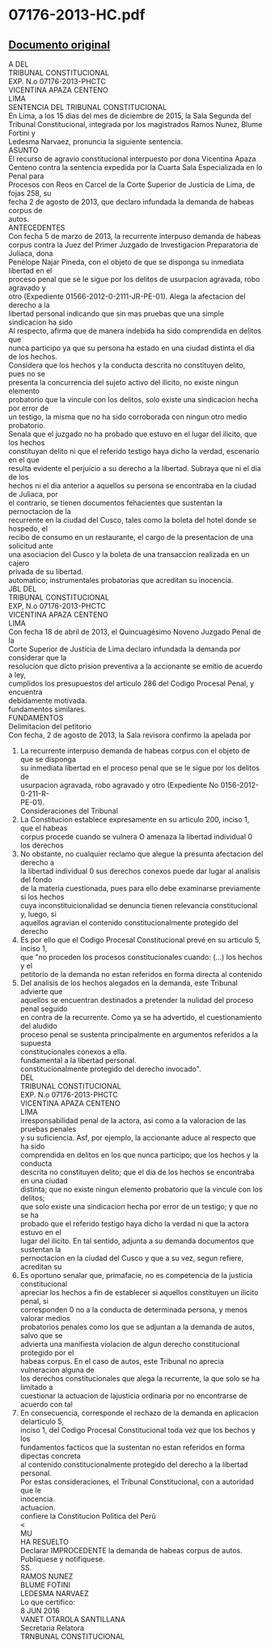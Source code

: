 
07176-2013-HC.pdf
=================
  
[Documento original](https://tc.gob.pe/jurisprudencia/2016/07176-2013-HC.pdf)  
---  
A DEL  
TRIBUNAL CONSTITUCIONAL  
EXP. N.o 07176-2013-PHCTC  
VICENTINA APAZA CENTENO  
LIMA  
SENTENCIA DEL TRIBUNAL CONSTITUCIONAL  
En Lima, a los 15 dias del mes de diciembre de 2015, la Sala Segunda del  
Tribunal Constitucional, integrada por los magistrados Ramos Nunez, Blume Fortini y  
Ledesma Narvaez, pronuncia la siguiente sentencia.  
ASUNTO  
El recurso de agravio constitucional interpuesto por dona Vicentina Apaza  
Centeno contra la sentencia expedida por la Cuarta Sala Especializada en lo Penal para  
Procesos con Reos en Carcel de la Corte Superior de Justicia de Lima, de fojas 258, su  
fecha 2 de agosto de 2013, que declaro infundada la demanda de habeas corpus de  
autos.  
ANTECEDENTES  
Con fecha 5 de marzo de 2013, la recurrente interpuso demanda de habeas  
corpus contra la Juez del Primer Juzgado de Investigacion Preparatoria de Juliaca, dona  
Penélope Najar Pineda, con el objeto de que se disponga su inmediata libertad en el  
proceso penal que se le sigue por los delitos de usurpacion agravada, robo agravado y  
otro (Expediente 01566-2012-0-2111-JR-PE-01). Alega la afectacion del derecho a la  
libertad personal indicando que sin mas pruebas que una simple sindicacion ha sido  
Al respecto, afirma que de manera indebida ha sido comprendida en delitos que  
nunca participo ya que su persona ha estado en una ciudad distinta el dia de los hechos.  
Considera que los hechos y la conducta descrita no constituyen delito, pues no se  
presenta la concurrencia del sujeto activo del ilicito, no existe ningun elemento  
probatorio que la vincule con los delitos, solo existe una sindicacion hecha por error de  
un testigo, la misma que no ha sido corroborada con ningun otro medio probatorio.  
Senala que el juzgado no ha probado que estuvo en el lugar del ilicito, que los hechos  
constituyan delito ni que el referido testigo haya dicho la verdad, escenario en el que  
resulta evidente el perjuicio a su derecho a la libertad. Subraya que ni el dia de los  
hechos ni el dia anterior a aquellos su persona se encontraba en la ciudad de Juliaca, por  
el contrario, se tienen documentos fehacientes que sustentan la pernoctacion de la  
recurrente en la ciudad del Cusco, tales como la boleta del hotel donde se hospedo, el  
recibo de consumo en un restaurante, el cargo de la presentacion de una solicitud ante  
una asociacion del Cusco y la boleta de una transaccion realizada en un cajero  
privada de su libertad.  
automatico; instrumentales probatorias que acreditan su inocencia.  
JBL DEL  
TRIBUNAL CONSTITUCIONAL  
EXP, N.o 07176-2013-PHCTC  
VICENTINA APAZA CENTENO  
LIMA  
Con fecha 18 de abril de 2013, el Quincuagésimo Noveno Juzgado Penal de la  
Corte Superior de Justicia de Lima declaro infundada la demanda por considerar que la  
resolucion que dicto prision preventiva a la accionante se emitio de acuerdo a ley,  
cumplidos los presupuestos del articulo 286 del Codigo Procesal Penal, y encuentra  
debidamente motivada.  
fundamentos similares.  
FUNDAMENTOS  
Delimitacion del petitorio  
Con fecha, 2 de agosto de 2013, la Sala revisora confirmo la apelada por  
1. La recurrente interpuso demanda de habeas corpus con el objeto de que se disponga  
su inmediata libertad en el proceso penal que se le sigue por los delitos de  
usurpacion agravada, robo agravado y otro (Expediente No 0156-2012-0-211-R-  
PE-01).  
Consideraciones del Tribunal  
2. La Constitucion establece expresamente en su articulo 200, inciso 1, que el habeas  
corpus procede cuando se vulnera O amenaza la libertad individual 0 los derechos  
3. No obstante, no cualquier reclamo que alegue la presunta afectacion del derecho a  
la libertad individual 0 sus derechos conexos puede dar lugar al analisis del fondo  
de la materia cuestionada, pues para ello debe examinarse previamente si los hechos  
cuya inconstituicionalidad se denuncia tienen relevancia constitucional y, luego, si  
aquellos agravian el contenido constitucionalmente protegido del derecho  
4. Es por ello que el Codigo Procesal Constitucional prevé en su articulo 5, inciso 1,  
que "no proceden los procesos constitucionales cuando: (...) los hechos y el  
petitorio de la demanda no estan referidos en forma directa al contenido  
5. Del analisis de los hechos alegados en la demanda, este Tribunal advierte que  
aquellos se encuentran destinados a pretender la nulidad del proceso penal seguido  
en contra de la recurrente. Como ya se ha advertido, el cuestionamiento del aludido  
proceso penal se sustenta principalmente en argumentos referidos a la supuesta  
constitucionales conexos a ella.  
fundamental a la libertad personal.  
constitucionalmente protegido del derecho invocado".  
DEL  
TRIBUNAL CONSTITUCIONAL  
EXP. N.o 07176-2013-PHCTC  
VICENTINA APAZA CENTENO  
LIMA  
irresponsabilidad penal de la actora, asi como a la valoracion de las pruebas penales  
y su suficiencia. Asf, por ejemplo, la accionante aduce al respecto que ha sido  
comprendida en delitos en los que nunca participo; que los hechos y la conducta  
descrita no constituyen delito; que el dia de los hechos se encontraba en una ciudad  
distinta; que no existe ningun elemento probatorio que la vincule con los delitos;  
que solo existe una sindicacion hecha por error de un testigo; y que no se ha  
probado que el referido testigo haya dicho la verdad ni que la actora estuvo en el  
lugar del ilicito. En tal sentido, adjunta a su demanda documentos que sustentan la  
pernoctacion en la ciudad del Cusco y que a su vez, segun refiere, acreditan su  
6. Es oportuno senalar que, primafacie, no es competencia de la justicia constitucional  
apreciar los hechos a fin de establecer si aquellos constituyen un ilicito penal, si  
corresponden 0 no a la conducta de determinada persona, y menos valorar medios  
probatorios penales como los que se adjuntan a la demanda de autos, salvo que se  
advierta una manifiesta violacion de algun derecho constitucional protegido por el  
habeas corpus. En el caso de autos, este Tribunal no aprecia vulneracion alguna de  
los derechos constitucionales que alega la recurrente, la que solo se ha limitado a  
cuestionar la actuacion de lajusticia ordinaria por no encontrarse de acuerdo con tal  
7. En consecuencia, corresponde el rechazo de la demanda en aplicacion delarticulo 5,  
inciso 1, del Codigo Procesal Constitucional toda vez que los bechos y los  
fundamentos facticos que la sustentan no estan referidos en forma dipectas concreta  
al contenido constitucionalmente protegido del derecho a la libertad personal.  
Por estas consideraciones, el Tribunal Constitucional, con a autoridad que le  
inocencia.  
actuacion.  
confiere la Constitucion Politica del Perû  
<  
MU  
HA RESUELTO  
Declarar IMPROCEDENTE la demanda de habeas corpus de autos.  
Publiquese y notifiquese.  
SS.  
RAMOS NUNEZ  
BLUME FOTINI  
LEDESMA NARVAEZ  
Lo que certifico:  
8 JUN 2016  
VANET OTAROLA SANTILLANA  
Secretaria Relatora  
TRNBUNAL CONSTITUCIONAL